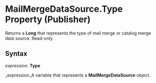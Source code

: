 
# MailMergeDataSource.Type Property (Publisher)

Returns a  **Long** that represents the type of mail merge or catalog merge data source. Read-only.


## Syntax

 _expression_. **Type**

 _expression_A variable that represents a  **MailMergeDataSource** object.

